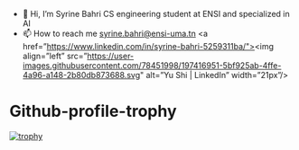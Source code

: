 - 👋 Hi, I’m Syrine Bahri CS engineering student at ENSI and specialized in AI
- 📫 How to reach me syrine.bahri@ensi-uma.tn
<a href=”https://www.linkedin.com/in/syrine-bahri-5259311ba/"><img align=”left” src=”https://user-images.githubusercontent.com/78451998/197416951-5bf925ab-4ffe-4a96-a148-2b80db873688.svg" alt=”Yu Shi | LinkedIn” width=”21px”/></a>
<!---
SyrineB11/SyrineB11 is a ✨ special ✨ repository because its `README.md` (this file) appears on your GitHub profile.
You can click the Preview link to take a look at your changes.
--->

# Github-profile-trophy

[![trophy](https://github-profile-trophy.vercel.app/?username=ryo-ma&theme=onedark)](https://github.com/ryo-ma/github-profile-trophy)

